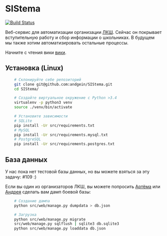 # SIStema

[![Build Status](https://travis-ci.org/andgein/SIStema.svg?branch=master)](https://travis-ci.org/andgein/SIStema)

Веб-сервис для автоматизации организации [ЛКШ](http://lksh.ru). Сейчас он
покрывает вступительную работу и сбор информации о школьниках. В будущем мы
также хотим автоматизировать остальные процессы.

Начните с чтения вики [вики](https://github.com/andgein/SIStema/wiki).

## Установка (Linux)

```bash
    # Склонируйте себе репозиторий
    git clone git@github.com:andgein/SIStema.git
    cd SIStema/

    # Создайте виртуальное окружение с Python >3.4
    virtualenv -p python3 venv
    source ./venv/bin/activate

    # Установите зависимости
    # SQLite
    pip install -Ur src/requirements.txt
    # MySQL
    pip install -Ur src/requirements.mysql.txt
    # PostgreSQL
    pip install -Ur src/requirements.postgres.txt
```

## База данных

У нас пока нет тестовой базы данных, но вы можете взяться за эту задачу: #109 :)

Если вы один из организаторов ЛКШ, вы можете попросить
[Артёма](https://github.com/citxx) или [Андрея](https://github.com/andgein)
сделать вам дамп боевой базы:

```bash
    # Создание дампа
    python src/web/manage.py dumpdata > db.json

    # Загрузка
    python src/web/manage.py migrate
    src/web/manage.py sqlflush | sqlite3 db.sqlite3
    python src/web/manage.py loaddata db.json
```

